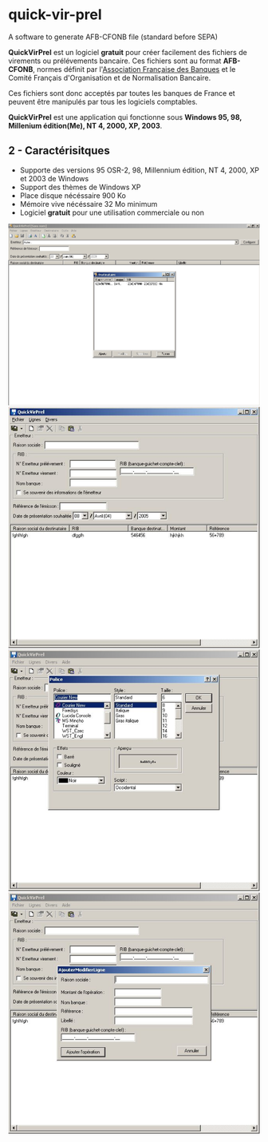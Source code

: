 # quick-vir-prel

A software to generate AFB-CFONB file (standard before SEPA)

**QuickVirPrel** est un logiciel **gratuit** pour créer facilement des fichiers de virements ou prélévements bancaire. Ces fichiers sont au format **AFB-CFONB**, normes définit par l'<a href="http://www.afb fr">Association Française des Banques</a> et le Comité Français d'Organisation et de Normalisation Bancaire.

Ces fichiers sont donc acceptés par toutes les banques de France et peuvent être manipulés par tous les logiciels comptables.

**QuickVirPrel** est une application qui fonctionne sous **Windows 95, 98, Millenium édition(Me), NT 4, 2000, XP, 2003**.

## 2 - Caractérisitques

* Supporte des versions 95 OSR-2, 98, Millennium édition, NT 4, 2000, XP et 2003 de Windows
* Support des th&egrave;mes de Windows XP
* Place disque nécéssaire 900 Ko
* Mémoire vive nécéssaire  32 Mo minimum
* Logiciel **gratuit** pour une utilisation commerciale ou non


![Screenshot v2.0](screenshot/screenshot-v2.0.jpg)
![Screenshot windows 2000](screenshot/screenshot-w2k.jpg)
![Screenshot windows 2000 1](screenshot/screenshot-w2k-1.jpg)
![Screenshot windows 2000 2](screenshot/screenshot-w2k-2.jpg)
